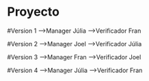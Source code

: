 # Proyecto

#Version 1
-->Manager Júlia
-->Verificador Fran

#Version 2
-->Manager Joel
-->Verificador Júlia

#Version 3
-->Manager Fran
-->Verificador Joel

#Version 4
-->Manager Júlia
-->Verificador Fran
